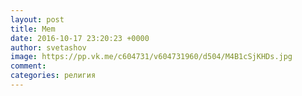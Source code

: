 ```yaml
--- 
layout: post 
title: Mem 
date: 2016-10-17 23:20:23 +0000 
author: svetashov 
image: https://pp.vk.me/c604731/v604731960/d504/M4B1cSjKHDs.jpg
comment: 
categories: религия
---
```

